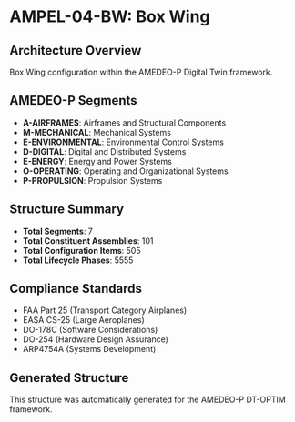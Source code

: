 # AMPEL-04-BW: Box Wing

## Architecture Overview
Box Wing configuration within the AMEDEO-P Digital Twin framework.

## AMEDEO-P Segments
- **A-AIRFRAMES**: Airframes and Structural Components
- **M-MECHANICAL**: Mechanical Systems  
- **E-ENVIRONMENTAL**: Environmental Control Systems
- **D-DIGITAL**: Digital and Distributed Systems
- **E-ENERGY**: Energy and Power Systems
- **O-OPERATING**: Operating and Organizational Systems
- **P-PROPULSION**: Propulsion Systems

## Structure Summary
- **Total Segments**: 7
- **Total Constituent Assemblies**: 101
- **Total Configuration Items**: 505
- **Total Lifecycle Phases**: 5555

## Compliance Standards
- FAA Part 25 (Transport Category Airplanes)
- EASA CS-25 (Large Aeroplanes)
- DO-178C (Software Considerations)
- DO-254 (Hardware Design Assurance)
- ARP4754A (Systems Development)

## Generated Structure
This structure was automatically generated for the AMEDEO-P DT-OPTIM framework.
